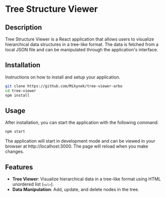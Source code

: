 # Tree Structure Viewer

## Description

Tree Structure Viewer is a React application that allows users to visualize hierarchical data structures in a tree-like format. The data is fetched from a local JSON file and can be manipulated through the application's interface.

## Installation

Instructions on how to install and setup your application.

```bash
git clone https://github.com/Mikynek/tree-viewer-arbo
cd tree-viewer
npm install
```

## Usage

After installation, you can start the application with the following command:

```bash
npm start
```

The application will start in development mode and can be viewed in your browser at http://localhost:3000. The page will reload when you make changes.

## Features
- __Tree Viewer__: Visualize hierarchical data in a tree-like format using HTML unordered list (<code>`<ul>`</code>).
- __Data Manipulation__: Add, update, and delete nodes in the tree.
